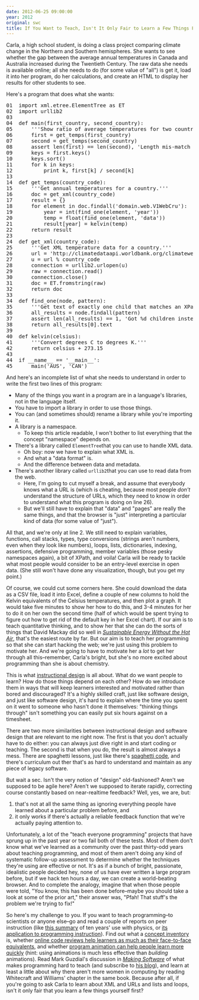 ```yaml
---
date: 2012-06-25 09:00:00
year: 2012
original: swc
title: If You Want to Teach, Isn't It Only Fair to Learn a Few Things First?
---
```

<p>Carla, a high school student, is doing a class project comparing climate change in the Northern and Southern hemispheres. She wants to see whether the gap between the average annual temperatures in Canada and Australia increased during the Twentieth Century. The raw data she needs is available online; all she needs to do (for some value of "all") is get it, load it into her program, do her calculations, and create an HTML to display her results for other students to see.</p>
<p>Here's a program that does what she wants:</p>
<pre>01  import xml.etree.ElementTree as ET
02  import urllib2
03
04  def main(first_country, second_country):
05      '''Show ratio of average temperatures for two countries over time.'''
06      first = get_temps(first_country)
07      second = get_temps(second_country)
08      assert len(first) == len(second), 'Length mis-match in results'
09      keys = first.keys()
10      keys.sort()
11      for k in keys:
12          print k, first[k] / second[k]
13
14  def get_temps(country_code):
15      '''Get annual temperatures for a country.'''
16      doc = get_xml(country_code)
17      result = {}
18      for element in doc.findall('domain.web.V1WebCru'):
19          year = int(find_one(element, 'year'))
20          temp = float(find_one(element, 'data'))
21          result[year] = kelvin(temp)
22      return result
23
24  def get_xml(country_code):
25      '''Get XML temperature data for a country.'''
26      url = 'http://climatedataapi.worldbank.org/climateweb/rest/v1/country/cru/tas/year/%s.XML'
27      u = url % country_code
28      connection = urllib2.urlopen(u)
29      raw = connection.read()
30      connection.close()
31      doc = ET.fromstring(raw)
32      return doc
33
34  def find_one(node, pattern):
35      '''Get text of exactly one child that matches an XPath pattern.'''
36      all_results = node.findall(pattern)
37      assert len(all_results) == 1, 'Got %d children instead of 1' % len(all_results)
38      return all_results[0].text
39
40  def kelvin(celsius):
41      '''Convert degrees C to degrees K.'''
42      return celsius + 273.15
43
44  if __name__ == '__main__':
45      main('AUS', 'CAN')</pre>
<p>And here's an incomplete list of what she needs to understand in order to write the first two lines of this program:</p>
<ul>
<li>Many of the things you want in a program are in a language's libraries, not in the language itself.</li>
<li>You have to import a library in order to use those things.</li>
<li>You can (and sometimes should) rename a library while you're importing it.</li>
<li>A library is a namespace.
<ul>
<li>To keep this article readable, I won't bother to list everything that the concept "namespace" depends on.</li>
</ul>
</li>
<li>There's a library called <code>ElementTree</code>that you can use to handle XML data.
<ul>
<li>Oh boy: now we have to explain what XML is.</li>
<li>And what a "data format" is.</li>
<li>And the difference between data and metadata.</li>
</ul>
</li>
<li>There's another library called <code>urllib2</code>that you can use to read data from the web.
<ul>
<li>Here, I'm going to cut myself a break, and assume that everybody knows what a URL is (which is cheating, because most people <em>don't</em> understand the structure of URLs, which they need to know in order to understand what this program is doing on line 26).</li>
<li>But we'll still have to explain that "data" and "pages" are really the same things, and that the browser is "just" interpreting a particular kind of data (for some value of "just").</li>
</ul>
</li>
</ul>
<p>All that, and we're only at line 2. We still need to explain variables, functions, call stacks, types, type conversions (strings aren't numbers, even when they look like numbers), loops, lists, dictionaries, indexing, assertions, defensive programming, member variables (those pesky namespaces again), a bit of XPath, and voila! Carla will be ready to tackle what most people would consider to be an entry-level exercise in open data. (She still won't have done any visualization, though, but you get my point.)</p>
<p>Of course, we could cut some corners here. She could download the data as a CSV file, load it into Excel, define a couple of new columns to hold the Kelvin equivalents of the Celsius temperatures, and then plot a graph. It would take five minutes to show her how to do this, and 3-4 minutes for her to do it on her own the second time (half of which would be spent trying to figure out how to get rid of the default key in her Excel chart). If our aim is to teach quantitative thinking, and to show her that she can do the sorts of things that David Mackay did so well in <cite><a href="http://www.withouthotair.com/">Sustainable Energy Without the Hot Air</a></cite>, that's the easiest route by far. But our aim is to teach her programming so that she can start hacking the web; we're just using this problem to motivate her. And we're going to have to motivate her a <em>lot</em> to get her through all this–remember, Carla's bright, but she's no more excited about programming than she is about chemistry.</p>
<p>This is what <a href="http://en.wikipedia.org/wiki/Instructional_design">instructional design</a> is all about. What do we want people to learn? How do those things depend on each other? How do we introduce them in ways that will keep learners interested and motivated rather than bored and discouraged? It's a highly skilled craft, just like software design, and just like software design, it's hard to explain where the time you spent on it went to someone who hasn't done it themselves: "thinking things through" isn't something you can easily put six hours against on a timesheet.</p>
<p>There are two more similarities between instructional design and software design that are relevant to me right now. The first is that you don't actually have to do either: you can always just dive right in and start coding or teaching. The second is that when you do, the result is almost always a mess. There are spaghetti lessons, just like there's <a href="http://en.wikipedia.org/wiki/Spaghetti_code">spaghetti code</a>, and there's curriculum out ther that's as hard to understand and maintain as any piece of legacy software.</p>
<p>But wait a sec. Isn't the very notion of "design" old-fashioned? Aren't we supposed to be agile here? Aren't we supposed to iterate rapidly, correcting course constantly based on near-realtime feedback? Well, yes, we are, but:</p>
<ol>
<li>that's not at all the same thing as ignoring everything people have learned about a particular problem before, and</li>
<li>it only works if there's actually a reliable feedback function that we're actually paying attention to.</li>
</ol>
<p>Unfortunately, a lot of the "teach everyone programming" projects that have sprung up in the past year or two fail both of these tests. Most of them don't know what we've learned as a community over the past thirty-odd years about teaching programming, and most of them aren't doing any kind of systematic follow-up assessment to determine whether the techniques they're using are effective or not. It's as if a bunch of bright, passionate, idealistic people decided hey, none of us have ever written a large program before, but if we hack ten hours a day, we can create a world-beating browser. And to complete the analogy, imagine that when those people were told, "You know, this has been done before–maybe you should take a look at some of the prior art," their answer was, "Pfah! That stuff's the problem we're trying to fix!"</p>
<p>So here's my challenge to you. If you want to teach programming–to scientists or anyone else–go and read a couple of reports on peer instruction (like <a href="http://aapt.scitation.org/doi/abs/10.1119/1.1374249">this summary</a> of ten years' use with physics, or <a href="http://dl.acm.org/citation.cfm?id=2016923">its application to programming instruction</a>). Find out what a <a href="http://www.neverworkintheory.org/?p=230">concept inventory</a> is, whether <a href="http://www.neverworkintheory.org/?p=233">online code reviews help learners as much as their face-to-face equivalents</a>, and whether <a href="http://www.neverworkintheory.org/?p=239">program animation can help people learn more quickly</a> (hint: using animations is much less effective than <em>building</em> animations). Read Mark Guzdial's discussion in <a href="http://www.amazon.com/Making-Software-Really-Works-Believe-ebook/dp/B004D4YI6G/"><cite>Making Software</cite></a> of what makes programming hard to teach (and subscribe to <a href="http://computinged.wordpress.com/">his blog</a>), and learn at least a little about why there aren't more women in computing by reading Whitecraft and Williams' chapter in the same book. Because after all, if you're going to ask Carla to learn about XML and URLs and lists and loops, isn't it only fair that you learn a few things yourself first?</p>
